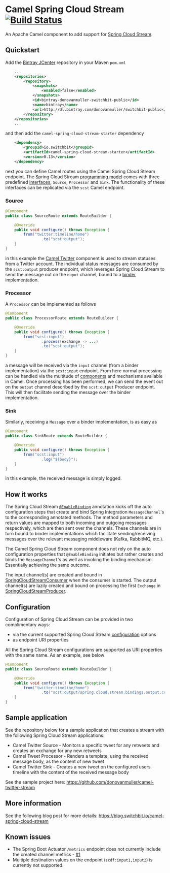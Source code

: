 # Camel Spring Cloud Stream [![Build Status](https://travis-ci.org/donovanmuller/camel-spring-cloud-stream.svg?branch=master)](https://travis-ci.org/donovanmuller/camel-spring-cloud-stream)

An Apache Camel component to add support for [Spring Cloud Stream](https://cloud.spring.io/spring-cloud-stream/).

## Quickstart

Add the [Bintray JCenter](https://bintray.com/bintray/jcenter)
repository in your Maven `pom.xml`

```xml
    ...
    <repositories>
        <repository>
            <snapshots>
                <enabled>false</enabled>
            </snapshots>
            <id>bintray-donovanmuller-switchbit-public</id>
            <name>bintray</name>
            <url>http://dl.bintray.com/donovanmuller/switchbit-public</url>
        </repository>
    </repositories>
    ...
```

and then add the `camel-spring-cloud-stream-starter` dependency

```xml
    <dependency>
        <groupId>io.switchbit</groupId>
        <artifactId>camel-spring-cloud-stream-starter</artifactId>
        <version>0.13</version>
    </dependency>
```

next you can define Camel routes using the Camel Spring Cloud Stream endpoint.
The Spring Cloud Stream [programming model](http://docs.spring.io/spring-cloud-stream/docs/current/reference/htmlsingle/#_programming_model)
comes with three predefined [interfaces](http://docs.spring.io/spring-cloud-stream/docs/current/reference/htmlsingle/#__literal_source_literal_literal_sink_literal_and_literal_processor_literal),
`Source`, `Processor` and `Sink`. The functionality of these interfaces can be replicated via the `scst` Camel endpoint.

### Source

```java
@Component
public class SourceRoute extends RouteBuilder {

    @Override
    public void configure() throws Exception {
        from("twitter:timeline/home")
                .to("scst:output");
    }
}
```

in this example the [Camel Twitter](http://camel.apache.org/twitter.html)
component is used to stream statuses from a Twitter account. The individual status messages
are consumed by the `scst:output` producer endpoint, which leverages Spring Cloud Stream
to send the message out on the `ouput` channel, bound to a [binder](http://docs.spring.io/spring-cloud-stream/docs/current/reference/htmlsingle/#_binders)
implementation.

### Processor

A `Processor` can be implemented as follows

```java
@Component
public class ProcessorRoute extends RouteBuilder {

    @Override
    public void configure() throws Exception {
        from("scst:input")
                .process(exchange -> ...)
                .to("scst:output");
    }
}
```

a message will be received via the `input` channel (from a binder implementation) via the `scst:input`
endpoint. From here normal processing can be handled via the multitude of [components](https://camel.apache.org/components.html)
and mechanisms available in Camel. Once processing has been performed, we can send the event out
on the `output` channel described by the `scst:output` Producer endpoint. This will then facilitate
sending the message over the binder implementation.

### Sink

Similarly, receiving a `Message` over a binder implementation, is as easy as

```java
@Component
public class SinkRoute extends RouteBuilder {

    @Override
    public void configure() throws Exception {
        from("scst:input")
                .log("${body}");
    }
}
```

in this example, the received message is simply logged.

## How it works

The Spring Cloud Stream [`@EnableBinding`](http://docs.spring.io/spring-cloud-stream/docs/current/reference/htmlsingle/#_triggering_binding_via_literal_enablebinding_literal)
annotation kicks off the auto configuration steps that create and bind Spring Integration `MessageChannel`'s
to the corresponding annotated methods. The method parameters and return values are mapped
to both incoming and outgoing messages respectively, which are then sent over the channels.
These channels are in turn bound to binder implementations which facilitate sending/receiving messages
over the relevant messaging middleware (Kafka, RabbitMQ, etc.).

The Camel Spring Cloud Stream component does not rely on the auto configuration properties
that `@EnableBinding` initiates but rather creates and binds the `MessageChannel`'s
as well as invoking the binding mechanism. Essentially achieving the same outcome.

The input channel(s) are created and bound in [SpringCloudStreamConsumer](camel-spring-cloud-stream/src/main/java/io/switchbit/SpringCloudStreamConsumer.java)
when the consumer is started. The output channel(s) are lazily created and bound on processing the first `Exchange` in
[SpringCloudStreamProducer](camel-spring-cloud-stream/src/main/java/io/switchbit/SpringCloudStreamProducer.java).

## Configuration

Configuration of Spring Cloud Stream can be provided in two complimentary ways:

* via the current supported Spring Cloud Stream [configuration](http://docs.spring.io/spring-cloud-stream/docs/current/reference/htmlsingle/#_configuration_options)
options
* as endpoint URI properties

All the Spring Cloud Stream configurations are supported as URI properties with the same name.
As an example, see below

```java
@Component
public class SourceRoute extends RouteBuilder {

    @Override
    public void configure() throws Exception {
        from("twitter:timeline/home")
                .to("scst:output?spring.cloud.stream.bindings.output.contentType=application/json&spring.cloud.stream.bindings.output.destination=output-queue");
    }
}
```

## Sample application

See the repository below for a sample application that creates a stream with the following Spring Cloud Stream applications:

* Camel Twitter Source - Monitors a specific tweet for any retweets and creates an exchange for any new retweets
* Camel Tweet Processor - Renders a template, using the received message body, as the content of new tweet
* Camel Twitter Sink - Creates a new tweet on the configured users timeline with the content of the received message body

See the sample project here: https://github.com/donovanmuller/camel-twitter-stream

## More information

See the following blog post for more details: https://blog.switchbit.io/camel-spring-cloud-stream

## Known issues

* The Spring Boot Actuator `/metrics` endpoint does not currently include the created channel metrics - [#1](https://github.com/donovanmuller/camel-spring-cloud-stream/issues/1)
* Multiple destination values on the endpoint (`scdf:input1,input2`) is currently not supported.

